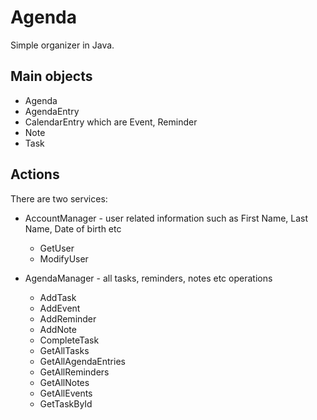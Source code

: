 # Agenda

Simple organizer in Java.

## Main objects
* Agenda
* AgendaEntry
* CalendarEntry which are Event, Reminder
* Note
* Task

## Actions
There are two services:
* AccountManager - user related information such as First Name, Last Name, Date of birth etc
  * GetUser
  * ModifyUser

* AgendaManager - all tasks, reminders, notes etc operations
  * AddTask
  * AddEvent
  * AddReminder
  * AddNote
  * CompleteTask
  * GetAllTasks
  * GetAllAgendaEntries
  * GetAllReminders
  * GetAllNotes
  * GetAllEvents
  * GetTaskById
